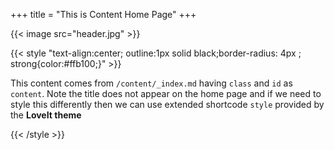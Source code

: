 +++
title = "This is Content Home Page"
+++

{{< image src="header.jpg"  >}}

{{< style "text-align:center; outline:1px solid black;border-radius: 4px ; strong{color:#ffb100;}" >}}

This content comes from `/content/_index.md` having `class` and `id` as `content`. Note the title does not appear on the home page and if we need to style this differently then we can use extended shortcode `style` provided by the **LoveIt theme**

{{< /style >}}

